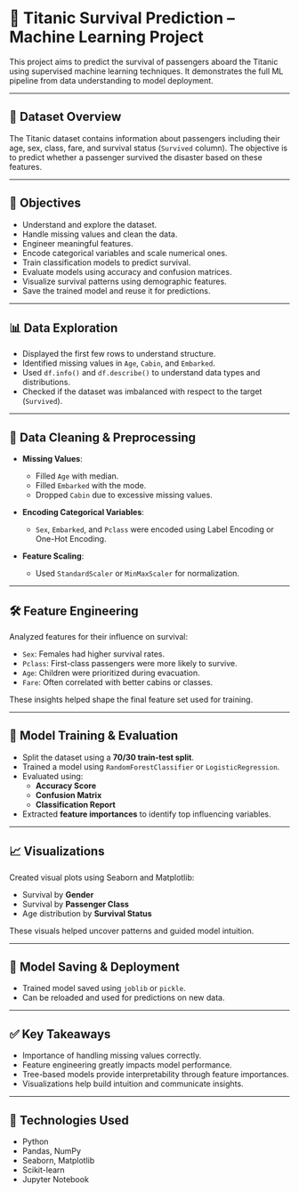 # 🚢 Titanic Survival Prediction – Machine Learning Project

This project aims to predict the survival of passengers aboard the Titanic using supervised machine learning techniques. It demonstrates the full ML pipeline from data understanding to model deployment.

---

## 📂 Dataset Overview

The Titanic dataset contains information about passengers including their age, sex, class, fare, and survival status (`Survived` column). The objective is to predict whether a passenger survived the disaster based on these features.

---

## 🧠 Objectives

- Understand and explore the dataset.
- Handle missing values and clean the data.
- Engineer meaningful features.
- Encode categorical variables and scale numerical ones.
- Train classification models to predict survival.
- Evaluate models using accuracy and confusion matrices.
- Visualize survival patterns using demographic features.
- Save the trained model and reuse it for predictions.

---

## 📊 Data Exploration

- Displayed the first few rows to understand structure.
- Identified missing values in `Age`, `Cabin`, and `Embarked`.
- Used `df.info()` and `df.describe()` to understand data types and distributions.
- Checked if the dataset was imbalanced with respect to the target (`Survived`).

---

## 🧹 Data Cleaning & Preprocessing

- **Missing Values**:
  - Filled `Age` with median.
  - Filled `Embarked` with the mode.
  - Dropped `Cabin` due to excessive missing values.

- **Encoding Categorical Variables**:
  - `Sex`, `Embarked`, and `Pclass` were encoded using Label Encoding or One-Hot Encoding.

- **Feature Scaling**:
  - Used `StandardScaler` or `MinMaxScaler` for normalization.

---

## 🛠️ Feature Engineering

Analyzed features for their influence on survival:
- `Sex`: Females had higher survival rates.
- `Pclass`: First-class passengers were more likely to survive.
- `Age`: Children were prioritized during evacuation.
- `Fare`: Often correlated with better cabins or classes.

These insights helped shape the final feature set used for training.

---

## 🤖 Model Training & Evaluation

- Split the dataset using a **70/30 train-test split**.
- Trained a model using `RandomForestClassifier` or `LogisticRegression`.
- Evaluated using:
  - **Accuracy Score**
  - **Confusion Matrix**
  - **Classification Report**
- Extracted **feature importances** to identify top influencing variables.

---

## 📈 Visualizations

Created visual plots using Seaborn and Matplotlib:
- Survival by **Gender**
- Survival by **Passenger Class**
- Age distribution by **Survival Status**

These visuals helped uncover patterns and guided model intuition.

---

## 💾 Model Saving & Deployment

- Trained model saved using `joblib` or `pickle`.
- Can be reloaded and used for predictions on new data.

---

## ✅ Key Takeaways

- Importance of handling missing values correctly.
- Feature engineering greatly impacts model performance.
- Tree-based models provide interpretability through feature importances.
- Visualizations help build intuition and communicate insights.

---

## 📁 Technologies Used

- Python
- Pandas, NumPy
- Seaborn, Matplotlib
- Scikit-learn
- Jupyter Notebook
